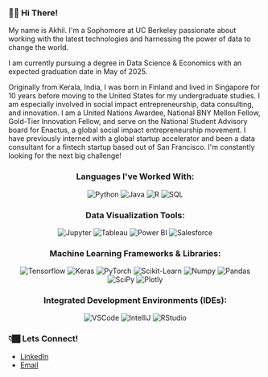 ### 👋🏾 Hi There!

My name is Akhil. I'm a Sophomore at UC Berkeley passionate about working with the latest technologies and harnessing the power of data to change the world.

I am currently pursuing a degree in Data Science & Economics with an expected graduation date in May of 2025.

Originally from Kerala, India, I was born in Finland and lived in Singapore for 10 years before moving to the United States for my undergraduate studies. I am especially involved in social impact entrepreneurship, data consulting, and innovation. I am a United Nations Awardee, National BNY Mellon Fellow, Gold-Tier Innovation Fellow, and serve on the National Student Advisory board for Enactus, a global social impact entrepreneurship movement. I have previously interned with a global startup accelerator and been a data consultant for a fintech startup based out of San Francisco. I'm constantly looking for the next big challenge!

<p align="center">
<h3 align="center">Languages I've Worked With:</h3>
<p align="center">
  <img src="https://img.shields.io/badge/Python-3776AB?style=for-the-badge&logo=python&logoColor=white" alt="Python">
  <img src="https://img.shields.io/badge/Java-ED8B00?style=for-the-badge&logo=java&logoColor=white" alt="Java">
  <img src="https://img.shields.io/badge/R-276DC3?style=for-the-badge&logo=r&logoColor=white" alt="R">
  <img src="https://img.shields.io/badge/MySQL-005C84?style=for-the-badge&logo=mysql&logoColor=white" alt="SQL">
 
 
 
 <p align="center">
<h3 align="center">Data Visualization Tools:</h3>
<p align="center">
  <img src="https://img.shields.io/badge/Jupyter-F37626.svg?&style=for-the-badge&logo=Jupyter&logoColor=white" alt="Jupyter">
  <img src="https://img.shields.io/badge/Tableau-E97627?style=for-the-badge&logo=Tableau&logoColor=white" alt="Tableau">
  <img src="https://img.shields.io/badge/PowerBI-F2C811?style=for-the-badge&logo=Power%20BI&logoColor=white" alt="Power BI">
  <img src="https://img.shields.io/badge/Salesforce-00A1E0?style=for-the-badge&logo=Salesforce&logoColor=white" alt="Salesforce">
 
 
 <p align="center">
<h3 align="center">Machine Learning Frameworks & Libraries:</h3>
<p align="center">
  <img src="https://img.shields.io/badge/TensorFlow-FF6F00?style=for-the-badge&logo=tensorflow&logoColor=white" alt="Tensorflow">
  <img src="https://img.shields.io/badge/Keras-D00000?style=for-the-badge&logo=Keras&logoColor=white" alt="Keras">
  <img src="https://img.shields.io/badge/PyTorch-EE4C2C?style=for-the-badge&logo=pytorch&logoColor=white" alt="PyTorch">
  <img src="https://img.shields.io/badge/scikit_learn-F7931E?style=for-the-badge&logo=scikit-learn&logoColor=white" alt="Scikit-Learn">
  <img src="https://img.shields.io/badge/Numpy-777BB4?style=for-the-badge&logo=numpy&logoColor=white" alt="Numpy">
  <img src="https://img.shields.io/badge/Pandas-2C2D72?style=for-the-badge&logo=pandas&logoColor=white" alt="Pandas">
  <img src="https://img.shields.io/badge/SciPy-654FF0?style=for-the-badge&logo=SciPy&logoColor=white" alt="SciPy">
  <img src="https://img.shields.io/badge/Plotly-239120?style=for-the-badge&logo=plotly&logoColor=white" alt="Plotly">
 

<p align="center">
<h3 align="center">Integrated Development Environments (IDEs):</h3>
<p align="center">
  <img src="https://img.shields.io/badge/VSCode-0078D4?style=for-the-badge&logo=visual%20studio%20code&logoColor=white" alt="VSCode">
  <img src="https://img.shields.io/badge/IntelliJ_IDEA-000000.svg?style=for-the-badge&logo=intellij-idea&logoColor=white" alt="IntelliJ">
  <img src="https://img.shields.io/badge/RStudio-75AADB?style=for-the-badge&logo=RStudio&logoColor=white" alt="RStudio">

### 👇🏾 Lets Connect!
- [LinkedIn](https://www.linkedin.com/in/akhilvenkatesh/)
- [Email](mailto:akhil.v@berkeley.edu)
 
